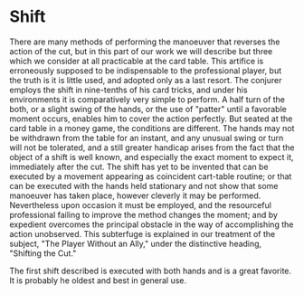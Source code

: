 # Shift

There are many methods of performing the manoeuver that reverses the action of the cut, but in this part of our work we will describe but three which we consider at all practicable at the card table. This artifice is erroneously supposed to be indispensable to the professional player, but the truth is it is little used, and adopted only as a last resort. The conjurer employs the shift in nine-tenths of his card tricks, and under his environments it is comparatively very simple to perform. A half turn of the both, or a slight swing of the hands, or the use of "patter" until a favorable moment occurs, enables him to cover the action perfectly. But seated at the card table in a money game, the conditions are different. The hands may not be withdrawn from the table for an instant, and any unusual swing or turn will not be tolerated, and a still greater handicap arises from the fact that the object of a shift is well known, and especially the exact moment to expect it, immediately after the cut. The shift has yet to be invented that can be executed by a movement appearing as coincident cart-table routine; or that can be executed with the hands held stationary and not show that some manoeuver has taken place, however cleverly it may be performed. Nevertheless upon occasion it must be employed, and the resourceful professional failing to improve the method changes the moment; and by expedient overcomes the principal obstacle in the way of accomplishing the action unobserved. This subterfuge is explained in our treatment of the subject, "The Player Without an Ally," under the distinctive heading, "Shifting the Cut."

The first shift described is executed with both hands and is a great favorite. It is probably he oldest and best in general use.

